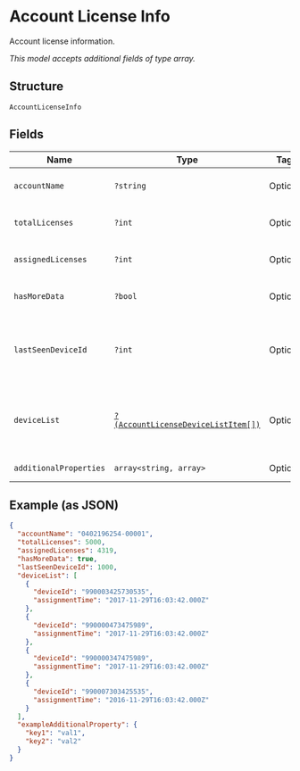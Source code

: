 
# Account License Info

Account license information.

*This model accepts additional fields of type array.*

## Structure

`AccountLicenseInfo`

## Fields

| Name | Type | Tags | Description | Getter | Setter |
|  --- | --- | --- | --- | --- | --- |
| `accountName` | `?string` | Optional | Account identifier in "##########-#####". | getAccountName(): ?string | setAccountName(?string accountName): void |
| `totalLicenses` | `?int` | Optional | Number of monthly licenses in an MRC subscription. | getTotalLicenses(): ?int | setTotalLicenses(?int totalLicenses): void |
| `assignedLicenses` | `?int` | Optional | Number of licenses currently assigned to devices. | getAssignedLicenses(): ?int | setAssignedLicenses(?int assignedLicenses): void |
| `hasMoreData` | `?bool` | Optional | True if there are more devices to retrieve. | getHasMoreData(): ?bool | setHasMoreData(?bool hasMoreData): void |
| `lastSeenDeviceId` | `?int` | Optional | If hasMoreData=true, the startIndex to use for the next request. 0 if hasMoreData=false. | getLastSeenDeviceId(): ?int | setLastSeenDeviceId(?int lastSeenDeviceId): void |
| `deviceList` | [`?(AccountLicenseDeviceListItem[])`](../../doc/models/account-license-device-list-item.md) | Optional | The list of devices that have licenses assigned, including the date and time of when each license was assigned. | getDeviceList(): ?array | setDeviceList(?array deviceList): void |
| `additionalProperties` | `array<string, array>` | Optional | - | findAdditionalProperty(string key): array | additionalProperty(string key, array value): void |

## Example (as JSON)

```json
{
  "accountName": "0402196254-00001",
  "totalLicenses": 5000,
  "assignedLicenses": 4319,
  "hasMoreData": true,
  "lastSeenDeviceId": 1000,
  "deviceList": [
    {
      "deviceId": "990003425730535",
      "assignmentTime": "2017-11-29T16:03:42.000Z"
    },
    {
      "deviceId": "990000473475989",
      "assignmentTime": "2017-11-29T16:03:42.000Z"
    },
    {
      "deviceId": "990000347475989",
      "assignmentTime": "2017-11-29T16:03:42.000Z"
    },
    {
      "deviceId": "990007303425535",
      "assignmentTime": "2016-11-29T16:03:42.000Z"
    }
  ],
  "exampleAdditionalProperty": {
    "key1": "val1",
    "key2": "val2"
  }
}
```

